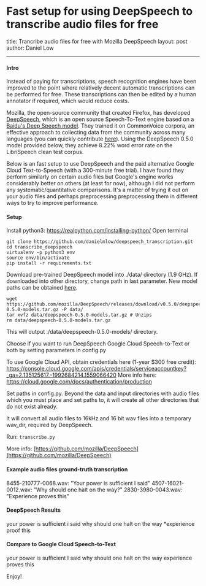 # Fast setup for using DeepSpeech to transcribe audio files for free

title: Trancribe audio files for free with Mozilla DeepSpeech
layout: post
author: Daniel Low

---

#### Intro

Instead of paying for transcriptions, speech recognition engines have been improved to the point where relatively decent automatic transcriptions can be performed for free. These transcriptions can then be edited by a human annotator if required, which would reduce costs.  

Mozilla, the open-source community that created Firefox, has developed [DeepSpeech](https://github.com/mozilla/DeepSpeech), which is an open source Speech-To-Text engine based on a [Baidu's Deep Speech model](https://arxiv.org/abs/1412.5567). They trained it on CommonVoice corpora, an effective approach to collecting data from the community across many languages (you can quickly contribute  [here](https://voice.mozilla.org/en)). Using the DeepSpeech 0.5.0 model provided below, they achieve 8.22% word error rate on the LibriSpeech clean test corpus. 

Below is an fast setup to use DeepSpeech and the paid alternative Google Cloud Text-to-Speech (with a 300-minute free trial). I have found they perform similarly on certain audio files but Google's engine works considerably better on others (at least for now), although I did not perform any systematic/quantitative comparisons. It's a matter of trying it out on your audio files and perhaps preprocessing preprocessing them in different ways to try to improve performance.  
#### Setup
Install python3: https://realpython.com/installing-python/
Open terminal

```
git clone https://github.com/danielmlow/deepspeech_transcription.git
cd transcribe_deepspeech
virtualenv -p python3 env
source env/bin/activate
pip install -r requirements.txt
```
Download pre-trained DeepSpeech model into ./data/ directory (1.9 GHz). If downloaded into other directory, change path in last parameter. New model paths can be obtained [here](https://github.com/mozilla/DeepSpeech/releases). 

```
wget https://github.com/mozilla/DeepSpeech/releases/download/v0.5.0/deepspeech-0.5.0-models.tar.gz -P data/
tar xvfz data/deepspeech-0.5.0-models.tar.gz # Unzips
rm data/deepspeech-0.5.0-models.tar.gz
```

This will output ./data/deepspeech-0.5.0-models/ directory. 

Choose if you want to run DeepSpeech Google Cloud Speech-to-Text or both by setting parameters in config.py

To use Google Cloud API, obtain credentials here (1-year $300 free credit):
https://console.cloud.google.com/apis/credentials/serviceaccountkey?_ga=2.135125617.-1992684214.1559066420
More info here: 
https://cloud.google.com/docs/authentication/production

Set paths in config.py. Beyond the data and input directories with audio files which you must place and set paths to, it will create all other directories that do not exist already.

It will convert all audio files to 16kHz and 16 bit wav files into a temporary wav_dir, required by DeepSpeech. 

Run:
```transcribe.py```

More info:
[https://github.com/mozilla/DeepSpeech](https://github.com/mozilla/DeepSpeech)

#### Example audio files ground-truth transcription
8455-210777-0068.wav:   "Your power is sufficient I said"
4507-16021-0012.wav:     "Why should one halt on the way?"
2830-3980-0043.wav:       "Experience proves this"


#### DeepSpeech Results
your power is sufficient i said
why should one halt on the way
*experience proof this

#### Compare to Google Cloud Speech-to-Text
your power is sufficient I said
why should one halt on the way
experience proves this



Enjoy!




